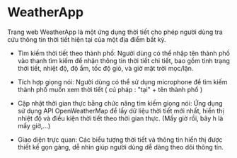 ﻿# WeatherApp
Trang web WeatherApp là một ứng dụng thời tiết cho phép người dùng tra cứu thông tin thời tiết hiện tại của một địa điểm bất kỳ.

-  Tìm kiếm thời tiết theo thành phố: Người dùng có thể nhập tên thành phố vào thanh tìm kiếm để nhận thông tin thời tiết chi tiết, bao gồm tình trạng thời tiết, nhiệt độ, độ ẩm, tốc độ gió, và giờ mặt trời mọc/lặn.

-  Tích hợp giọng nói: Người dùng có thể sử dụng microphone để tìm kiếm thành phố muốn xem thời tiết ( cú pháp : "tại" + tên thành phố )
  
-  Cập nhật thời gian thực bằng chức năng tìm kiếm giọng nói: Ứng dụng sử dụng API OpenWeatherMap để lấy dữ liệu thời tiết mới nhất, hiển thị nhiệt độ và điều kiện thời tiết theo thời gian thực. (Mấy giờ rồi, bây h là mấy giờ,...)

-  Giao diện trực quan: Các biểu tượng thời tiết và thông tin hiển thị được thiết kế gọn gàng, dễ nhìn giúp người dùng dễ dàng theo dõi thông tin.

